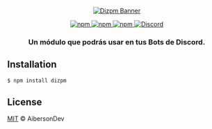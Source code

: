 <p align="center">
  <a href="https://www.npmjs.com/package/dizpm">
    <img src="https://i.ibb.co/F7QZ9yb/FotoJet.jpg" alt="Dizpm Banner">
  </a>
</p>
<p align="center">
	<a href="https://www.npmjs.com/package/dizpm">
		<img alt="npm" src="https://img.shields.io/npm/dt/dizpm?style=plastic">
	</a>
	<a href="https://www.npmjs.com/package/dizpm">
		<img alt="npm" src="https://img.shields.io/npm/v/dizpm">
	</a>
	<a href="https://paypal.me/aibersondev">
		<img alt="npm" src="https://img.shields.io/badge/´Donate-Paypal-blue">
	</a>
	<a href="https://discord.gg/pQgP5xF5dc">
		<img alt="Discord" src="https://img.shields.io/discord/772105463478616065?color=blue&label=Discord%20Server">
	</a>
</p>
<h3 align="center"><strong>Un módulo que podrás usar en tus Bots de Discord.</strong></h3>

## Installation
```bash
$ npm install dizpm
```

## License
[MIT](https://github.com/AibersonDev/Dizpm/blob/main/LICENSE) © AibersonDev